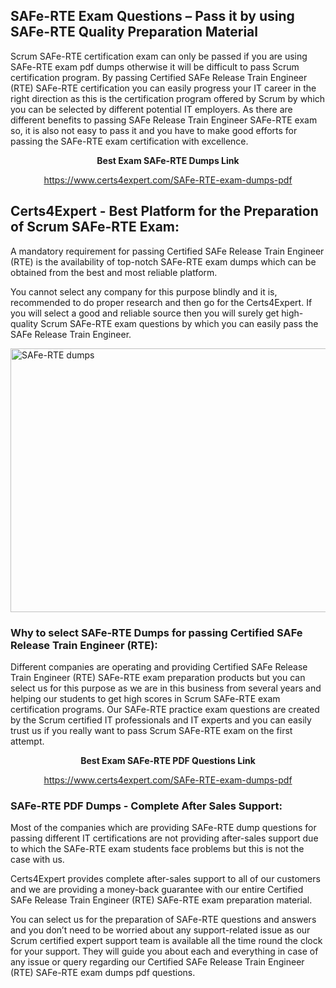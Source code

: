<h2><strong>SAFe-RTE Exam Questions &ndash; Pass it by using SAFe-RTE Quality Preparation Material</strong></h2>
<p>Scrum SAFe-RTE certification exam can only be passed if you are using SAFe-RTE exam pdf dumps otherwise it will be difficult to pass Scrum certification program. By passing Certified SAFe Release Train Engineer (RTE) SAFe-RTE certification you can easily progress your IT career in the right direction as this is the certification program offered by Scrum by which you can be selected by different potential IT employers. As there are different benefits to passing SAFe Release Train Engineer SAFe-RTE exam so, it is also not easy to pass it and you have to make good efforts for passing the SAFe-RTE exam certification with excellence.</p>
<p style="text-align: center;"><strong>Best Exam SAFe-RTE Dumps Link</strong></p>
<p style="text-align: center;"><a href="https://www.certs4expert.com/SAFe-RTE-exam-dumps-pdf">https://www.certs4expert.com/SAFe-RTE-exam-dumps-pdf</a></p>
<h2><strong>Certs4Expert - Best Platform for the Preparation of Scrum SAFe-RTE Exam:&nbsp; </strong></h2>
<p>A mandatory requirement for passing Certified SAFe Release Train Engineer (RTE) is the availability of top-notch SAFe-RTE exam dumps which can be obtained from the best and most reliable platform.</p>
<p>You cannot select any company for this purpose blindly and it is, recommended to do proper research and then go for the Certs4Expert. If you will select a good and reliable source then you will surely get high-quality Scrum SAFe-RTE exam questions by which you can easily pass the SAFe Release Train Engineer.</p>
<p><img style="display: block; margin-left: auto; margin-right: auto;" src="https://i.imgur.com/cCy1yN2.png" alt="SAFe-RTE dumps" width="750" height="422" /></p>
<h3><strong>Why to select SAFe-RTE Dumps for passing Certified SAFe Release Train Engineer (RTE):</strong></h3>
<p>Different companies are operating and providing Certified SAFe Release Train Engineer (RTE) SAFe-RTE exam preparation products but you can select us for this purpose as we are in this business from several years and helping our students to get high scores in Scrum SAFe-RTE exam certification programs. Our SAFe-RTE practice exam questions are created by the Scrum certified IT professionals and IT experts and you can easily trust us if you really want to pass Scrum SAFe-RTE exam on the first attempt.</p>
<p style="text-align: center;"><strong>Best Exam SAFe-RTE PDF Questions Link</strong></p>
<p style="text-align: center;"><a href="https://www.certs4expert.com/SAFe-RTE-exam-dumps-pdf">https://www.certs4expert.com/SAFe-RTE-exam-dumps-pdf</a></p>
<h3><strong>SAFe-RTE PDF Dumps - Complete After Sales Support:</strong></h3>
<p>Most of the companies which are providing SAFe-RTE dump questions for passing different IT certifications are not providing after-sales support due to which the SAFe-RTE exam students face problems but this is not the case with us.</p>
<p>Certs4Expert provides complete after-sales support to all of our customers and we are providing a money-back guarantee with our entire Certified SAFe Release Train Engineer (RTE) SAFe-RTE exam preparation material.</p>
<p>You can select us for the preparation of SAFe-RTE questions and answers and you don&rsquo;t need to be worried about any support-related issue as our Scrum certified expert support team is available all the time round the clock for your support. They will guide you about each and everything in case of any issue or query regarding our Certified SAFe Release Train Engineer (RTE) SAFe-RTE exam dumps pdf questions.</p>
